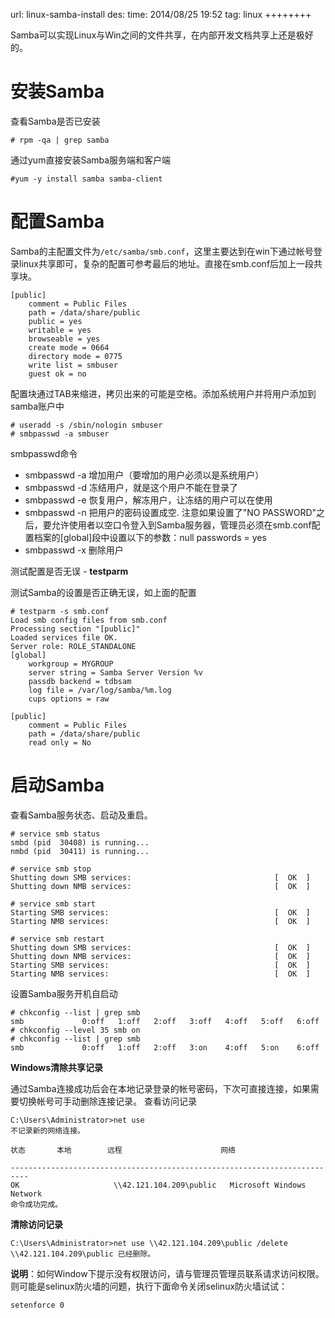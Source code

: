 url: linux-samba-install
des: 
time: 2014/08/25 19:52
tag: linux
++++++++

Samba可以实现Linux与Win之间的文件共享，在内部开发文档共享上还是极好的。

# 安装Samba

查看Samba是否已安装
```
# rpm -qa | grep samba
```
通过yum直接安装Samba服务端和客户端
```
#yum -y install samba samba-client
```

# 配置Samba

Samba的主配置文件为`/etc/samba/smb.conf`，这里主要达到在win下通过帐号登录linux共享即可，复杂的配置可参考最后的地址。直接在smb.conf后加上一段共享块。
```
[public]
    comment = Public Files
    path = /data/share/public
    public = yes
    writable = yes
    browseable = yes
    create mode = 0664
    directory mode = 0775
    write list = smbuser
    guest ok = no
```
配置块通过TAB来缩进，拷贝出来的可能是空格。添加系统用户并将用户添加到samba账户中
```
# useradd -s /sbin/nologin smbuser
# smbpasswd -a smbuser
```
smbpasswd命令

- smbpasswd -a 增加用户（要增加的用户必须以是系统用户）
- smbpasswd -d 冻结用户，就是这个用户不能在登录了
- smbpasswd -e 恢复用户，解冻用户，让冻结的用户可以在使用
- smbpasswd -n 把用户的密码设置成空. 注意如果设置了"NO PASSWORD"之后，要允许使用者以空口令登入到Samba服务器，管理员必须在smb.conf配置档案的[global]段中设置以下的参数：null passwords = yes
- smbpasswd -x 删除用户 

测试配置是否无误 - **testparm**

测试Samba的设置是否正确无误，如上面的配置
```
# testparm -s smb.conf 
Load smb config files from smb.conf
Processing section "[public]"
Loaded services file OK.
Server role: ROLE_STANDALONE
[global]
    workgroup = MYGROUP
    server string = Samba Server Version %v
    passdb backend = tdbsam
    log file = /var/log/samba/%m.log
    cups options = raw
 
[public]
    comment = Public Files
    path = /data/share/public
    read only = No
```
# 启动Samba

查看Samba服务状态、启动及重启。
```
# service smb status
smbd (pid  30408) is running...
nmbd (pid  30411) is running...
 
# service smb stop
Shutting down SMB services:                                [  OK  ]
Shutting down NMB services:                                [  OK  ]
 
# service smb start
Starting SMB services:                                     [  OK  ]
Starting NMB services:                                     [  OK  ]
 
# service smb restart
Shutting down SMB services:                                [  OK  ]
Shutting down NMB services:                                [  OK  ]
Starting SMB services:                                     [  OK  ]
Starting NMB services:                                     [  OK  ]
```
设置Samba服务开机自启动
```
# chkconfig --list | grep smb
smb             0:off   1:off   2:off   3:off   4:off   5:off   6:off
# chkconfig --level 35 smb on
# chkconfig --list | grep smb
smb             0:off   1:off   2:off   3:on    4:off   5:on    6:off
```

**Windows清除共享记录**

通过Samba连接成功后会在本地记录登录的帐号密码，下次可直接连接，如果需要切换帐号可手动删除连接记录。
查看访问记录
```
C:\Users\Administrator>net use
不记录新的网络连接。
 
状态       本地        远程                      网络
 
--------------------------------------------------------------------------
OK                     \\42.121.104.209\public   Microsoft Windows Network
命令成功完成。
```
**清除访问记录**
```
C:\Users\Administrator>net use \\42.121.104.209\public /delete
\\42.121.104.209\public 已经删除。
```

**说明**：如何Window下提示没有权限访问，请与管理员管理员联系请求访问权限。则可能是selinux防火墙的问题，执行下面命令关闭selinux防火墙试试：
```
setenforce 0
```